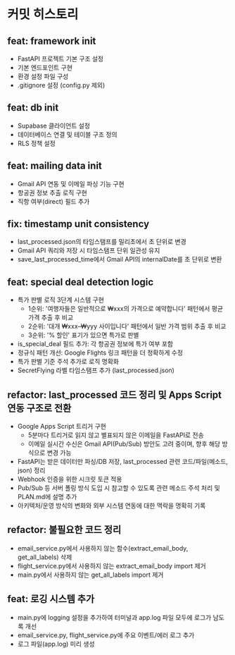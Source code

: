 # 커밋 히스토리

## feat: framework init
- FastAPI 프로젝트 기본 구조 설정
- 기본 엔드포인트 구현
- 환경 설정 파일 구성
- .gitignore 설정 (config.py 제외)

## feat: db init
- Supabase 클라이언트 설정
- 데이터베이스 연결 및 테이블 구조 정의
- RLS 정책 설정

## feat: mailing data init
- Gmail API 연동 및 이메일 파싱 기능 구현
- 항공권 정보 추출 로직 구현
- 직항 여부(direct) 필드 추가

## fix: timestamp unit consistency
- last_processed.json의 타임스탬프를 밀리초에서 초 단위로 변경
- Gmail API 쿼리와 저장 시 타임스탬프 단위 일관성 유지
- save_last_processed_time에서 Gmail API의 internalDate를 초 단위로 변환

## feat: special deal detection logic
- 특가 판별 로직 3단계 시스템 구현
  - 1순위: '여행자들은 일반적으로 ₩xxx의 가격으로 예약합니다' 패턴에서 평균 가격 추출 후 비교
  - 2순위: '대개 ₩xxx–₩yyy 사이입니다' 패턴에서 일반 가격 범위 추출 후 비교
  - 3순위: '% 할인' 표기가 있으면 특가로 판별
- is_special_deal 필드 추가: 각 항공권 정보에 특가 여부 포함
- 정규식 패턴 개선: Google Flights 링크 패턴을 더 정확하게 수정
- 특가 판별 기준 주석 추가로 로직 명확화
- SecretFlying 라벨 타임스탬프 추가 (last_processed.json)

## refactor: last_processed 코드 정리 및 Apps Script 연동 구조로 전환
- Google Apps Script 트리거 구현
  - 5분마다 트리거로 읽지 않고 별표되지 않은 이메일을 FastAPI로 전송
  - 이메일 실시간 수신은 Gmail API(Pub/Sub) 방안도 고려 중이며, 향후 해당 방식으로 변경 가능
- FastAPI는 받은 데이터만 파싱/DB 저장, last_processed 관련 코드/파일(메소드, json) 정리
- Webhook 인증을 위한 시크릿 토큰 적용
- Pub/Sub 등 서버 폴링 방식 도입 시 참고할 수 있도록 관련 메소드 주석 처리 및 PLAN.md에 설명 추가
- 아키텍처/운영 방식의 변화와 외부 시스템 연동에 대한 맥락을 명확히 기록

## refactor: 불필요한 코드 정리
- email_service.py에서 사용하지 않는 함수(extract_email_body, get_all_labels) 삭제
- flight_service.py에서 사용하지 않는 extract_email_body import 제거
- main.py에서 사용하지 않는 get_all_labels import 제거

## feat: 로깅 시스템 추가
- main.py에 logging 설정을 추가하여 터미널과 app.log 파일 모두에 로그가 남도록 개선
- email_service.py, flight_service.py에 주요 이벤트/에러 로그 추가
- 로그 파일(app.log) 미리 생성